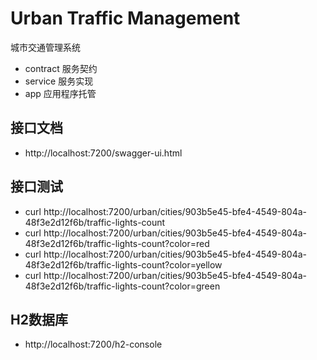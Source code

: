 # Urban Traffic Management

城市交通管理系统

- contract 服务契约
- service  服务实现
- app      应用程序托管

## 接口文档

- http://localhost:7200/swagger-ui.html

## 接口测试

- curl http://localhost:7200/urban/cities/903b5e45-bfe4-4549-804a-48f3e2d12f6b/traffic-lights-count
- curl http://localhost:7200/urban/cities/903b5e45-bfe4-4549-804a-48f3e2d12f6b/traffic-lights-count?color=red
- curl http://localhost:7200/urban/cities/903b5e45-bfe4-4549-804a-48f3e2d12f6b/traffic-lights-count?color=yellow
- curl http://localhost:7200/urban/cities/903b5e45-bfe4-4549-804a-48f3e2d12f6b/traffic-lights-count?color=green

## H2数据库

- http://localhost:7200/h2-console
